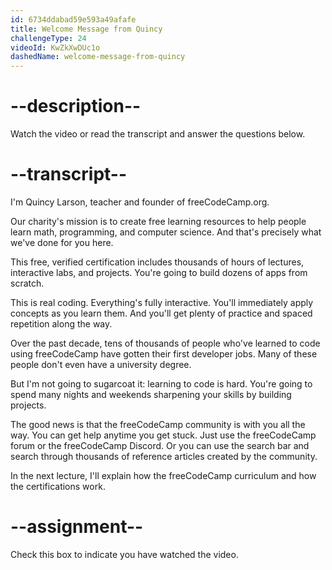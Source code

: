 ```yaml
---
id: 6734ddabad59e593a49afafe
title: Welcome Message from Quincy
challengeType: 24
videoId: KwZkXwDUc1o
dashedName: welcome-message-from-quincy
---
```


# --description--

Watch the video or read the transcript and answer the questions below.

# --transcript--

I'm Quincy Larson, teacher and founder of freeCodeCamp.org.

Our charity's mission is to create free learning resources to help people learn math, programming, and computer science. And that's precisely what we've done for you here.

This free, verified certification includes thousands of hours of lectures, interactive labs, and projects. You're going to build dozens of apps from scratch.

This is real coding. Everything's fully interactive. You'll immediately apply concepts as you learn them. And you'll get plenty of practice and spaced repetition along the way.

Over the past decade, tens of thousands of people who've learned to code using freeCodeCamp have gotten their first developer jobs. Many of these people don't even have a university degree.

But I'm not going to sugarcoat it: learning to code is hard. You're going to spend many nights and weekends sharpening your skills by building projects.

The good news is that the freeCodeCamp community is with you all the way. You can get help anytime you get stuck. Just use the freeCodeCamp forum or the freeCodeCamp Discord. Or you can use the search bar and search through thousands of reference articles created by the community.

In the next lecture, I'll explain how the freeCodeCamp curriculum and how the certifications work.

# --assignment--

Check this box to indicate you have watched the video.
